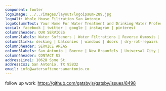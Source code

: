 ```yaml
---
component: footer
logoImage: ../../images/layout/logoipsum-289.jpg
logoAlt: Whole House Filtration San Antonio
logoColumnText: Your Home For Water Treatment and Drinking Water Professionals in San Antonio, Texas. 
social: facebook | twitter | google | instagram | pinterest
column2header: OUR SERVICES
column2labels: Water Softeners | Water Filtrations | Reverse Osmosis | Well Water Systems | Under Sink Systems | Hard Water Systems | Alkaline Water Filters | Whole House Water Filtration Systems
column2links: decking | balconies | windows | doors | dry-rot-repairs | siding | pergolas | plumbing
column3header: SERVICE AREAS
column3labels: San Antonio | Boerne | New Braunfels | Universal City | Pleasanton | San Marcos | More...
column4header: CONTACT US
addressLine1: 10628 Some St.
addressCsz: San Antonio, TX 95832
email: info@watersoftenersanantonio.co
---
```


follow up work: https://github.com/gatsbyjs/gatsby/issues/8498
